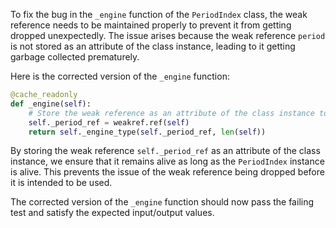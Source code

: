 To fix the bug in the `_engine` function of the `PeriodIndex` class, the weak reference needs to be maintained properly to prevent it from getting dropped unexpectedly. The issue arises because the weak reference `period` is not stored as an attribute of the class instance, leading to it getting garbage collected prematurely.

Here is the corrected version of the `_engine` function:

```python
@cache_readonly
def _engine(self):
    # Store the weak reference as an attribute of the class instance to prevent premature garbage collection
    self._period_ref = weakref.ref(self)
    return self._engine_type(self._period_ref, len(self))
```

By storing the weak reference `self._period_ref` as an attribute of the class instance, we ensure that it remains alive as long as the `PeriodIndex` instance is alive. This prevents the issue of the weak reference being dropped before it is intended to be used.

The corrected version of the `_engine` function should now pass the failing test and satisfy the expected input/output values.